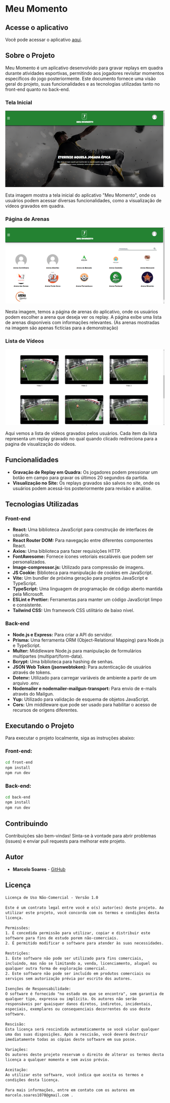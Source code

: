 # Meu Momento

## Acesse o aplicativo

Você pode acessar o aplicativo [aqui](https://meu-momento.vercel.app/).

## Sobre o Projeto

Meu Momento é um aplicativo desenvolvido para gravar replays em quadra durante atividades esportivas, permitindo aos jogadores revisitar momentos específicos do jogo posteriormente. Este documento fornece uma visão geral do projeto, suas funcionalidades e as tecnologias utilizadas tanto no front-end quanto no back-end.

### Tela Inicial

![Tela Inicial](/assets/img-home.png/)

Esta imagem mostra a tela inicial do aplicativo "Meu Momento", onde os usuários podem acessar diversas funcionalidades, como a visualização de vídeos gravados em quadra.

### Página de Arenas

![Página de Arenas](/assets//img-arenas.png)

Nesta imagem, temos a página de arenas do aplicativo, onde os usuários podem escolher a arena que deseja ver os replay. A página exibe uma lista de arenas disponíveis com informações relevantes. (As arenas mostradas na imagem são apenas fictícias para a demonstração)

### Lista de Vídeos

![Lista de Vídeos](/assets/img-videos-list.png)

Aqui vemos a lista de vídeos gravados pelos usuários. Cada item da lista representa um replay gravado no qual quando clicado redireciona para a pagina de visualização do videos.

## Funcionalidades

- **Gravação de Replay em Quadra:** Os jogadores podem pressionar um botão em campo para gravar os últimos 20 segundos da partida.
- **Visualização no Site:** Os replays gravados são salvos no site, onde os usuários podem acessá-los posteriormente para revisão e análise.

## Tecnologias Utilizadas

### Front-end

- **React:** Uma biblioteca JavaScript para construção de interfaces de usuário.
- **React Router DOM:** Para navegação entre diferentes componentes React.
- **Axios:** Uma biblioteca para fazer requisições HTTP.
- **FontAwesome:** Fornece ícones vetoriais escaláveis que podem ser personalizados.
- **Image-compressor.js:** Utilizado para compressão de imagens.
- **JS Cookie:** Biblioteca para manipulação de cookies em JavaScript.
- **Vite:** Um bundler de próxima geração para projetos JavaScript e TypeScript.
- **TypeScript:** Uma linguagem de programação de código aberto mantida pela Microsoft.
- **ESLint e Prettier:** Ferramentas para manter um código JavaScript limpo e consistente.
- **Tailwind CSS:** Um framework CSS utilitário de baixo nível.

### Back-end

- **Node.js e Express:** Para criar a API do servidor.
- **Prisma:** Uma ferramenta ORM (Object-Relational Mapping) para Node.js e TypeScript.
- **Multer:** Middleware Node.js para manipulação de formulários multipartes (multipart/form-data).
- **Bcrypt:** Uma biblioteca para hashing de senhas.
- **JSON Web Token (jsonwebtoken):** Para autenticação de usuários através de tokens.
- **Dotenv:** Utilizado para carregar variáveis de ambiente a partir de um arquivo .env.
- **Nodemailer e nodemailer-mailgun-transport:** Para envio de e-mails através do Mailgun.
- **Yup:** Utilizado para validação de esquema de objetos JavaScript.
- **Cors:** Um middleware que pode ser usado para habilitar o acesso de recursos de origens diferentes.

## Executando o Projeto

Para executar o projeto localmente, siga as instruções abaixo:

### Front-end:

```bash
cd front-end
npm install
npm run dev
```

### Back-end:

```bash
cd back-end
npm install
npm run dev
```

## Contribuindo

Contribuições são bem-vindas! Sinta-se à vontade para abrir problemas (issues) e enviar pull requests para melhorar este projeto.

## Autor

- **Marcelo Soares** - [GitHub](https://github.com/Marcelo-Soares-codes)

## Licença

```
Licença de Uso Não-Comercial - Versão 1.0

Este é um contrato legal entre você e o(s) autor(es) deste projeto. Ao utilizar este projeto, você concorda com os termos e condições desta licença.

Permissões:
1. É concedida permissão para utilizar, copiar e distribuir este software para fins de estudo porem não-comerciais.
2. É permitido modificar o software para atender às suas necessidades.

Restrições:
1. Este software não pode ser utilizado para fins comerciais, incluindo, mas não se limitando a, venda, licenciamento, aluguel ou qualquer outra forma de exploração comercial.
2. Este software não pode ser incluído em produtos comerciais ou serviços sem autorização prévia por escrito dos autores.

Isenções de Responsabilidade:
O software é fornecido "no estado em que se encontra", sem garantia de qualquer tipo, expressa ou implícita. Os autores não serão responsáveis por quaisquer danos diretos, indiretos, incidentais, especiais, exemplares ou consequenciais decorrentes do uso deste software.

Rescisão:
Esta licença será rescindida automaticamente se você violar qualquer uma das suas disposições. Após a rescisão, você deverá destruir imediatamente todas as cópias deste software em sua posse.

Variações:
Os autores deste projeto reservam o direito de alterar os termos desta licença a qualquer momento e sem aviso prévio.

Aceitação:
Ao utilizar este software, você indica que aceita os termos e condições desta licença.

Para mais informações, entre em contato com os autores em marcelo.soares1070@gmail.com .

```
